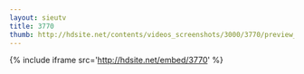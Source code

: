 ```yaml
---
layout: sieutv
title: 3770
thumb: http://hdsite.net/contents/videos_screenshots/3000/3770/preview_360p.mp4.jpg
---
```

{% include iframe src='http://hdsite.net/embed/3770' %}
 
